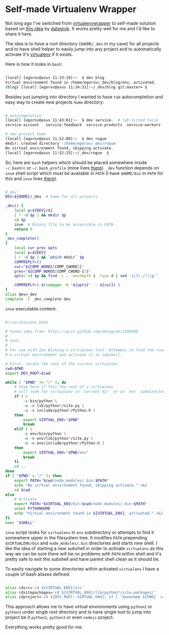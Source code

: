 # Self-made Virtualenv Wrapper


Not long ago I've switched from [virtualenvwrapper][1] to self-made solution
based on [this idea][2] by [datagrok][4].
It works pretty well for me and I'd like to share it here.

The idea is to have a _root_ directory (`$HOME/_dev` in my case)
for all projects and to have shell helper to easily jump into any project
and to automatically activate it's [virtualenv][3] if it exists.

Here is how it looks in `bash`:

```bash

[local] [egorov@asus 11:33:19]:~  $ dev blog
Virtual environment found in /home/egorov/_dev/blog/env, activated.
(blog) [local] [egorov@asus 11:34:31]:~/_dev/blog git:master= $

```

Besides just jumping into directory I wanted to have `tab` autocompletion and
easy way to create new projects `home` directory:

```bash

# autocompletion
[local] [egorov@asus 11:43:01]:~  $ dev service-  # tab hitted twice
service-account   service-feedback  service-products  service-workers

# new project home
[local] [egorov@asus 11:52:08]:~  $ dev rogue
mkdir: created directory '/home/egorov/_dev/rogue'
No virtual environment found, skipping activate.
[local] [egorov@asus 11:52:25]:~/_dev/rogue  $

```

So, here are `bash` helpers which should be placed somewhere inside `~/.bashrc`
or `~/.bash_profile` (mine lives [there][5]).
`_dev` function depends on `inve` shell script which must be available
in `PATH` (I have `$HOME/bin` in `PATH` for this and `inve` lives [there][6]).


```bash

# dev
DEV=${HOME}/_dev  # home for all projects

_dev() {
    local p=${DEV}/$1
    [ ! -d $p ] && mkdir $p
    cd $p
    inve  # binary file to be accessible in PATH
    return 0
}
_dev_complete()
{
    local cur prev opts
    local p=${DEV}
    [ ! -d $p ] && `which mkdir` $p
    COMPREPLY=()
    cur="${COMP_WORDS[COMP_CWORD]}"
    prev="${COMP_WORDS[COMP_CWORD-1]}"
    opts=`cd $p && find -L . -maxdepth 1 -type d | sed 's|[\./]||g'`

    COMPREPLY=( $(compgen -W "${opts}" -- ${cur}) )
}
alias dev=_dev
complete -F _dev_complete dev

```

`inve` executable content:

```bash

#!/usr/bin/env bash

# tuned idea from: https://gist.github.com/datagrok/2199506
#
# inve
#
# For use with Ian Bicking's virtualenv tool. Attempts to find the root of
# a virtual environment and activate it in subshell.

# First, locate the root of the current virtualenv
cwd=$PWD
export DEV_ROOT=$cwd

while [ "$PWD" != "/" ]; do
    # Stop here if this the root of a virtualenv
    # will look for virtualenv in `current dir` or in `env` subdirectory
    if [ \
        -x bin/python \
        -a -e lib/python*/site.py \
        -a -e include/python*/Python.h ]
    then
        export VIRTUAL_ENV="$PWD"
        break
    elif [ \
        -x env/bin/python \
        -a -e env/lib/python*/site.py \
        -a -e env/include/python*/Python.h ]
    then
        export VIRTUAL_ENV="$PWD/env"
        break
    fi
    cd ..
done
if [ "$PWD" = "/" ]; then
    export PATH="$cwd/node_modules/.bin:$PATH"
    echo "No virtual environment found, skipping activate." >&2
    cd $cwd
else
    # Activate
    export PATH="$VIRTUAL_ENV/bin:$cwd/node_modules/.bin:$PATH"
    unset PYTHONHOME
    echo "Virtual environment found in ${VIRTUAL_ENV}, activated." >&2
fi
exec "$SHELL"

```

`inve` script looks for `virtualenv` in `env` subdirectory or attempts to
find it somewhere upper in the filesystem tree. It modifies `PATH` prepending
`$VIRTUALENV/bin` and `node_modules/.bin` directories and starts new shell.
I like the idea of starting a new subshell in order to activate `virtualenv` as
this way we can be sure there will be no problems with `PATH` within shell and
it's pretty safe to exit this subshell and have parent shell clean as it should
be.

To easily navigate to some directories within activated `virtualenv` I have a
couple of bash aliases defined:

```bash

alias cdsrc='cd ${VIRTUAL_ENV}/src'
alias cdsitepackages='cd ${VIRTUAL_ENV}/lib/python*/site-packages/'
alias cdproject='cd ${DEV_ROOT:-VIRTUAL_ENV}; if [ `basename ${PWD}` = "env" ]; then cd ..; fi'

```

This approach allows me to have virtual environments using `python2` or
`python3` under single _root_ directory and to have single tool to jump into
project be it `python2`, `python3` or even `nodejs` project.

Everything works pretty good for me.


[1]: https://pypi.python.org/pypi/virtualenvwrapper
[2]: https://gist.github.com/datagrok/2199506
[3]: https://github.com/pypa/virtualenv
[4]: http://datagrok.org/
[5]: https://github.com/ysegorov/dotfiles/blob/master/.bash.d/dev
[6]: https://github.com/ysegorov/dotfiles/blob/master/bin/inve
